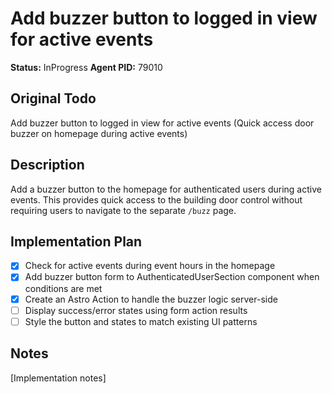 # Add buzzer button to logged in view for active events
**Status:** InProgress
**Agent PID:** 79010

## Original Todo
Add buzzer button to logged in view for active events (Quick access door buzzer on homepage during active events)

## Description
Add a buzzer button to the homepage for authenticated users during active events. This provides quick access to the building door control without requiring users to navigate to the separate `/buzz` page.

## Implementation Plan
- [x] Check for active events during event hours in the homepage
- [x] Add buzzer button form to AuthenticatedUserSection component when conditions are met
- [x] Create an Astro Action to handle the buzzer logic server-side
- [ ] Display success/error states using form action results
- [ ] Style the button and states to match existing UI patterns

## Notes
[Implementation notes]